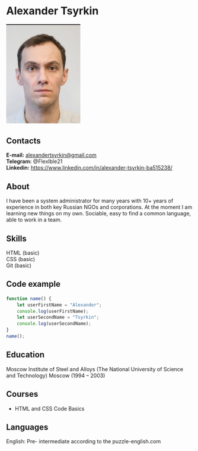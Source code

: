 # Alexander Tsyrkin
<img src="cv.jpg" alt="photo" width="200"/>  

## Contacts
**E-mail:** alexandertsyrkin@gmail.com  
**Telegram:**  @FlexIble21  
**Linkedin:** https://www.linkedin.com/in/alexander-tsyrkin-ba515238/
## About
I have been a system administrator for many years with 10+ years of experience in both key Russian NGOs and corporations. At the moment I am learning new things on my own. Sociable, easy to find a common language, able to work in a team.
## Skills
HTML (basic)  
CSS (basic)   
Git (basic)   
## Code example
```javaScript
function name() {  
    let userFirstName = "Alexander";  
    console.log(userFirstName);  
    let userSecondName = "Tsyrkin";  
    console.log(userSecondName);  
}
name();
```
## Education
Moscow Institute of Steel and Alloys (The National University of Science and Technology) Moscow (1994 – 2003)
## Courses
* HTML and CSS Code Basics
## Languages
English: Pre- intermediate according to the puzzle-english.com

